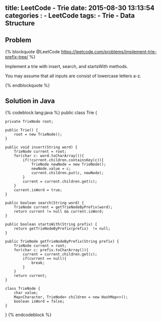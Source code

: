 title: LeetCode - Trie
date: 2015-08-30 13:13:54
categories :
    - LeetCode
tags:
    - Trie
    - Data Structure
---

Problem
-------

{% blockquote @LeetCode https://leetcode.com/problems/implement-trie-prefix-tree/ %}

Implement a trie with insert, search, and startsWith methods.

You may assume that all inputs are consist of lowercase letters a-z.

{% endblockquote %}


Solution in Java
----------------

{% codeblock lang:java %}
public class Trie {

    private TrieNode root;

    public Trie() {
        root = new TrieNode();
    }

    public void insert(String word) {
        TrieNode current = root;
        for(char c: word.toCharArray()){
            if(!current.children.containsKey(c)){
                TrieNode newNode = new TrieNode();
                newNode.value = c;
                current.children.put(c, newNode);
            }
            current = current.children.get(c);
        }
        current.isWord = true;
    }

    public boolean search(String word) {
        TrieNode current = getTrieNodeByPrefix(word);
        return current != null && current.isWord;
    }

    public boolean startsWith(String prefix) {
        return getTrieNodeByPrefix(prefix)  != null;
    }

    public TrieNode getTrieNodeByPrefix(String prefix) {
        TrieNode current = root;
        for(char c: prefix.toCharArray()){
            current = current.children.get(c);
            if(current == null){
                break;
            }
        }
        return current;
    }

    class TrieNode {
        char value;
        Map<Character, TrieNode> children = new HashMap<>();
        boolean isWord = false;
    }
}
{% endcodeblock %}